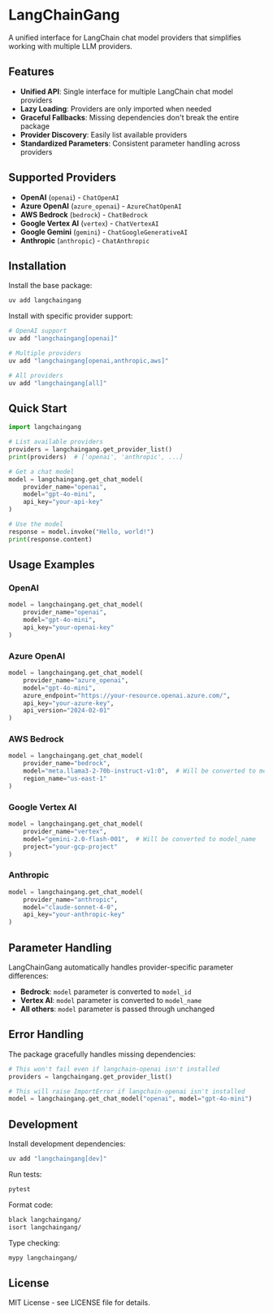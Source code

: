 # LangChainGang

A unified interface for LangChain chat model providers that simplifies working with multiple LLM providers.

## Features

- **Unified API**: Single interface for multiple LangChain chat model providers
- **Lazy Loading**: Providers are only imported when needed
- **Graceful Fallbacks**: Missing dependencies don't break the entire package
- **Provider Discovery**: Easily list available providers
- **Standardized Parameters**: Consistent parameter handling across providers

## Supported Providers

- **OpenAI** (`openai`) - `ChatOpenAI`
- **Azure OpenAI** (`azure_openai`) - `AzureChatOpenAI`
- **AWS Bedrock** (`bedrock`) - `ChatBedrock`
- **Google Vertex AI** (`vertex`) - `ChatVertexAI`
- **Google Gemini** (`gemini`) - `ChatGoogleGenerativeAI`
- **Anthropic** (`anthropic`) - `ChatAnthropic`

## Installation

Install the base package:

```bash
uv add langchaingang
```

Install with specific provider support:

```bash
# OpenAI support
uv add "langchaingang[openai]"

# Multiple providers
uv add "langchaingang[openai,anthropic,aws]"

# All providers
uv add "langchaingang[all]"
```

## Quick Start

```python
import langchaingang

# List available providers
providers = langchaingang.get_provider_list()
print(providers)  # ['openai', 'anthropic', ...]

# Get a chat model
model = langchaingang.get_chat_model(
    provider_name="openai", 
    model="gpt-4o-mini",
    api_key="your-api-key"
)

# Use the model
response = model.invoke("Hello, world!")
print(response.content)
```

## Usage Examples

### OpenAI

```python
model = langchaingang.get_chat_model(
    provider_name="openai",
    model="gpt-4o-mini",
    api_key="your-openai-key"
)
```

### Azure OpenAI

```python
model = langchaingang.get_chat_model(
    provider_name="azure_openai",
    model="gpt-4o-mini",
    azure_endpoint="https://your-resource.openai.azure.com/",
    api_key="your-azure-key",
    api_version="2024-02-01"
)
```

### AWS Bedrock

```python
model = langchaingang.get_chat_model(
    provider_name="bedrock",
    model="meta.llama3-2-70b-instruct-v1:0",  # Will be converted to model_id
    region_name="us-east-1"
)
```

### Google Vertex AI

```python
model = langchaingang.get_chat_model(
    provider_name="vertex",
    model="gemini-2.0-flash-001",  # Will be converted to model_name
    project="your-gcp-project"
)
```

### Anthropic

```python
model = langchaingang.get_chat_model(
    provider_name="anthropic",
    model="claude-sonnet-4-0",
    api_key="your-anthropic-key"
)
```

## Parameter Handling

LangChainGang automatically handles provider-specific parameter differences:

- **Bedrock**: `model` parameter is converted to `model_id`
- **Vertex AI**: `model` parameter is converted to `model_name`
- **All others**: `model` parameter is passed through unchanged

## Error Handling

The package gracefully handles missing dependencies:

```python
# This won't fail even if langchain-openai isn't installed
providers = langchaingang.get_provider_list()

# This will raise ImportError if langchain-openai isn't installed
model = langchaingang.get_chat_model("openai", model="gpt-4o-mini")
```

## Development

Install development dependencies:

```bash
uv add "langchaingang[dev]"
```

Run tests:

```bash
pytest
```

Format code:

```bash
black langchaingang/
isort langchaingang/
```

Type checking:

```bash
mypy langchaingang/
```

## License

MIT License - see LICENSE file for details.